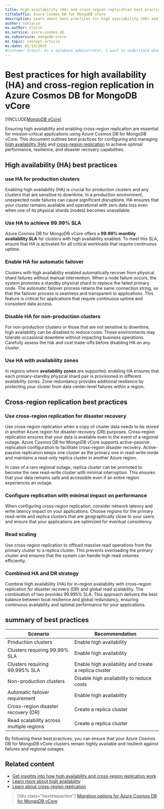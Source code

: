 ```yaml
---
title: High availability (HA) and cross-region replication best practices
titleSuffix: Azure Cosmos DB for MongoDB vCore
description: Learn about best practices for high availability (HA) and cross-region replication in Azure Cosmos DB for MongoDB vCore.
author: niklarin
ms.author: nlarin
ms.service: azure-cosmos-db
ms.subservice: mongodb-vcore
ms.topic: concept-article
ms.date: 01/14/2025
#Customer Intent: As a database adminstrator, I want to understand what is the optimal use of high availability and cross-region replication in Azure Cosmos DB for MongoDB vCore in differenct cases.
---
```


# Best practices for high availability (HA) and cross-region replication in Azure Cosmos DB for MongoDB vCore

[!INCLUDE[MongoDB vCore](~/reusable-content/ce-skilling/azure/includes/cosmos-db/includes/appliesto-mongodb-vcore.md)]

Ensuring high availability and enabling cross-region replication are essential for mission-critical applications using Azure Cosmos DB for MongoDB vCore. This document outlines best practices for configuring and managing [high availability (HA)](./high-availability.md) and [cross-region replication](./cross-region-replication.md) to achieve optimal performance, resilience, and disaster recovery capabilities.

## High availability (HA) best practices

### use HA for production clusters
Enabling high availability (HA) is crucial for production clusters and any clusters that are sensitive to downtime. In a production environment, unexpected node failures can cause significant disruptions. HA ensures that your cluster remains available and operational with zero data loss even when one of its physical shards (nodes) becomes unavailable.

### Use HA to achieve 99.99% SLA
Azure Cosmos DB for MongoDB vCore offers a **99.99% monthly availability SLA** for clusters with high availability enabled. To meet this SLA, ensure that HA is activated for all critical workloads that require continuous uptime.

### Enable HA for automatic failover
Clusters with high availability enabled automatically recover from physical shard failures without manual intervention. When a node failure occurs, the system promotes a standby physical shard to replace the failed primary node. The automatic failover process retains the same connection string, so that the failover process is seamless and transparent to applications. This feature is critical for applications that require continuous uptime and consistent data access.

### Disable HA for non-production clusters
For non-production clusters or those that are not sensitive to downtime, high availability can be disabled to reduce costs. These environments may tolerate occasional downtime without impacting business operations. Carefully assess the risk and cost trade-offs before disabling HA on any cluster.

### Use HA with availability zones
In regions where **availability zones** are supported, enabling HA ensures that each primary-standby physical shard pair is provisioned in different availability zones. Zone redundancy provides additional resilience by protecting your cluster from data center-level failures within a region.

## Cross-region replication best practices

### Use cross-region replication for disaster recovery
Use cross-region replication when a copy of cluster data needs to be stored in another Azure region for disaster recovery (DR) purposes. Cross-region replication ensures that your data is available even in the event of a regional outage. Azure Cosmos DB for MongoDB vCore supports active-passive replication configuration to facilitate cross-region disaster recovery. Active-passive replication keeps one cluster as the primary one in read-write mode and maintains a read-only replica cluster in another Azure region. 

In case of a rare regional outage, replica cluster can be promoted to become the new read-write cluster with minimal interruption. This ensures that your data remains safe and accessible even if an entire region experiences an outage.

### Configure replication with minimal impact on performance
When configuring cross-region replication, consider network latency and write latency impact on your applications. Choose regions for the primary read-write and replica clusters that are geographically close to your users and ensure that your applications are optimized for eventual consistency.

### Read scaling
Use cross-region replication to offload massive read operations from the primary cluster to a replica cluster. This prevents overloading the primary cluster and ensures that the system can handle high read volumes efficiently.

### Combined HA and DR strategy
Combine high availability (HA) for in-region availability with cross-region replication for disaster recovery (DR) and global read scalability. The combination of two provides 99.995% SLA. This approach delivers the best balance between local resilience and global redundancy, ensuring continuous availability and optimal performance for your applications.

## summary of best practices
| Scenario                            | Recommendation                              |
|-------------------------------------|---------------------------------------------|
| Production clusters                 | Enable high availability                    |
| Clusters requiring 99.99% SLA       | Enable high availability                    |
| Clusters requiring 99.995% SLA      | Enable high availability and create a replica cluster |
| Non-production clusters             | Disable high availability to reduce costs   |
| Automatic failover requirement      | Enable high availability                    |
| Cross-region disaster recovery (DR) | Create a replica cluster                 |
| Read scalability across multiple regions | Create a replica cluster                 |

By following these best practices, you can ensure that your Azure Cosmos DB for MongoDB vCore clusters remain highly available and resilient against failures and regional outages.

## Related content

- [Get insights into how high availability and cross-region replication work](./availability-disaster-recovery-under-hood.md)
- [Learn more about high availability](./high-availability.md)
- [Learn about cross-region replication](./cross-region-replication.md)

> [!div class="nextstepaction"]
> [Migration options for Azure Cosmos DB for MongoDB vCore](./migration-options.md)